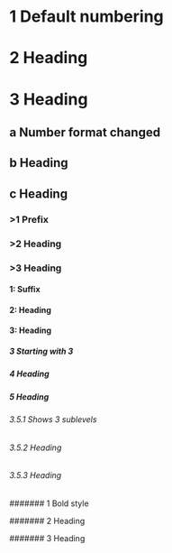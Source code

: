 # 1 Default numbering

# 2 Heading

# 3 Heading

## a Number format changed

## b Heading

## c Heading

### &gt;1 Prefix

### &gt;2 Heading

### &gt;3 Heading

#### 1: Suffix

#### 2: Heading

#### 3: Heading

##### 3 Starting with 3

##### 4 Heading

##### 5 Heading

###### 3.5.1 Shows 3 sublevels

###### 3.5.2 Heading

###### 3.5.3 Heading

####### 1 Bold style

####### 2 Heading

####### 3 Heading

